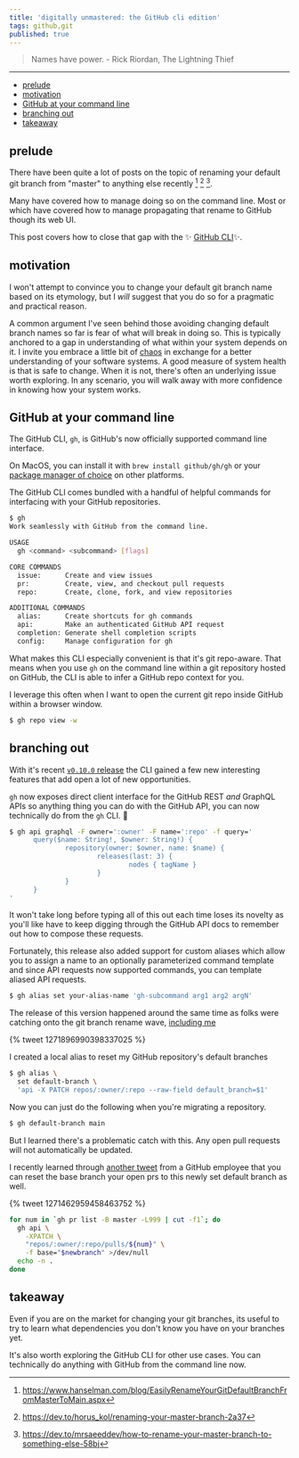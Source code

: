 ```yaml
---
title: 'digitally unmastered: the GitHub cli edition'
tags: github,git
published: true
---
```


> Names have power.
> \- Rick Riordan, The Lightning Thief

---

* [prelude](#prelude)
* [motivation](#motivation)
* [GitHub at your command line](#github-at-your-command-line)
* [branching out](#branching-out)
* [takeaway](#takeaway)

## prelude

There have been quite a lot of posts on the topic of renaming your default git branch from "master" to anything else recently [^1] [^2] [^3]. 

Many have covered how to manage doing so on the command line. Most or which have covered how to manage propagating that rename to GitHub though its web UI. 

This post covers how to close that gap with the ✨ [GitHub CLI](https://cli.github.com/)✨.

## motivation

I won't attempt to convince you to change your default git branch name based on its etymology, but I _will_ suggest that you do so for a pragmatic and practical reason. 

A common argument I've seen behind those avoiding changing default branch names so far is fear of what will break in doing so. This is typically anchored to a gap in understanding of what within your system depends on it. I invite you embrace a little bit of [chaos](https://en.wikipedia.org/wiki/Chaos_engineering) in exchange for a better understanding of your software systems. A good measure of system health is that is safe to change. When it is not, there's often an underlying issue worth exploring. In any scenario, you will walk away with more confidence in knowing how your system works.

## GitHub at your command line

The GitHub CLI, `gh`, is GitHub's now officially supported command line interface.

On MacOS, you can install it with `brew install github/gh/gh` or your [package manager of choice](https://github.com/cli/cli#installation) on other platforms.

The GitHub CLI comes bundled with a handful of helpful commands for interfacing with your GitHub repositories. 

```sh
$ gh
Work seamlessly with GitHub from the command line.

USAGE
  gh <command> <subcommand> [flags]

CORE COMMANDS
  issue:      Create and view issues
  pr:         Create, view, and checkout pull requests
  repo:       Create, clone, fork, and view repositories

ADDITIONAL COMMANDS
  alias:      Create shortcuts for gh commands
  api:        Make an authenticated GitHub API request
  completion: Generate shell completion scripts
  config:     Manage configuration for gh
```

What makes this CLI especially convenient is that it's git repo-aware. That means when you use `gh` on the command line within a git repository hosted on GitHub, the CLI is able to infer a GitHub repo context for you.

I leverage this often when I want to open the current git repo inside GitHub within a browser window.

```sh
$ gh repo view -w
```

## branching out

With it's recent [`v0.10.0` release](https://github.com/cli/cli/releases/tag/v0.10.0) the CLI gained a few new interesting features that add open a lot of new opportunities. 

`gh` now exposes direct client interface for the GitHub REST _and_ GraphQL APIs so anything thing you can do with the GitHub API, you can now technically do from the `gh` CLI. 🤯

```sh
$ gh api graphql -F owner=':owner' -F name=':repo' -f query='
      query($name: String!, $owner: String!) {
              repository(owner: $owner, name: $name) {
                      releases(last: 3) {
                              nodes { tagName }
                      }
              }
      }
'
```

It won't take long before typing all of this out each time loses its novelty as you'll like have to keep digging through the GitHub API docs to remember out how to compose these requests.

Fortunately, this release also added support for custom aliases which allow you to assign a name to an optionally parameterized command template and since API requests now supported commands, you can template aliased API requests.

```sh
$ gh alias set your-alias-name 'gh-subcommand arg1 arg2 argN'
```

The release of this version happened around the same time as folks were catching onto the git branch rename wave, [including me](https://twitter.com/softprops/status/1271896990398337025)

{% tweet 1271896990398337025 %}

I created a local alias to reset my GitHub repository's default branches

```sh
$ gh alias \
  set default-branch \
  'api -X PATCH repos/:owner/:repo --raw-field default_branch=$1'
```

Now you can just do the following when you're migrating a repository.

```sh
$ gh default-branch main
```

But I learned there's a problematic catch with this. Any open pull requests will not automatically be updated.

I recently learned through [another tweet](https://twitter.com/mislav/status/1271462959458463752) from a GitHub employee that you can reset the base branch your open prs to this newly set default branch as well.

{% tweet 1271462959458463752 %}


```sh
for num in `gh pr list -B master -L999 | cut -f1`; do
  gh api \
    -XPATCH \
    "repos/:owner/:repo/pulls/${num}" \
    -f base="$newbranch" >/dev/null
  echo -n .
done
```

## takeaway

Even if you are on the market for changing your git branches, its useful to try to learn what dependencies you don't know you have on your branches yet.

It's also worth exploring the GitHub CLI for other use cases. You can technically do anything with GitHub from the command line now.

[^1]: https://www.hanselman.com/blog/EasilyRenameYourGitDefaultBranchFromMasterToMain.aspx
[^2]: https://dev.to/horus_kol/renaming-your-master-branch-2a37
[^3]: https://dev.to/mrsaeeddev/how-to-rename-your-master-branch-to-something-else-58bj
